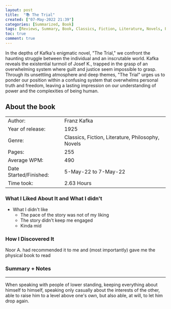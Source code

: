 ```yaml
---
layout: post
title:  "📚 The Trial"
created: ["07-May-2022 21:39"]
categories: [Summarized, Book]
tags: [Reviews, Summary, Book, Classics, Fiction, Literature, Novels, Philosophy]
toc: true
comment: true
---
```


In the depths of Kafka's enigmatic novel, "The Trial," we confront the haunting struggle between the individual and an inscrutable world. Kafka reveals the existential turmoil of Josef K., trapped in the grasp of an overwhelming system where guilt and justice seem impossible to grasp. Through its unsettling atmosphere and deep themes, "The Trial" urges us to ponder our position within a confusing system that overwhelms personal truth and freedom, leaving a lasting impression on our understanding of power and the complexities of being human.

## About the book

|                       |                                                       |
| :---------------------- | :------------------------------------------------------ |
| Author:                | Franz Kafka                                            |
| Year of release:       | 1925                                               |
| Genre:                 | Classics, Fiction, Literature, Philosophy, Novels |
| Pages:                 | 255                                                    |
| Average WPM:           | 490                                                    |
| Date Started/Finished: | 5-May-22 to 7-May-22                                   |
| Time took:             | 2.63 Hours                                             |

### What I Liked About It and What I didn't
- What I didn't like
	- The pace of the story was not of my liking
	- The story didn't keep me engaged
	- Kinda mid

### How I Discovered It
Noor A. had recommended it to me and (most importantly) gave me the physical book to read

### Summary + Notes
---
When speaking with people of lower standing, keeping everything about himself to himself, speaking only casually about the interests of the other, able to raise him to a level above one's own, but also able, at will, to let him drop again.